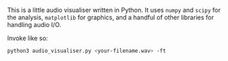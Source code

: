 This is a little audio visualiser written in Python.
It uses `numpy` and `scipy` for the analysis, `matplotlib` for graphics, and a handful of other libraries for handling audio I/O.

Invoke like so:

```bash
python3 audio_visualiser.py <your-filename.wav> -ft
```


